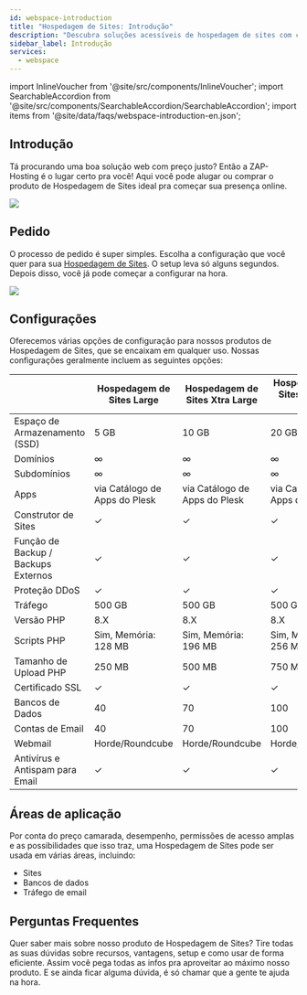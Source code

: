 ```yaml
---
id: webspace-introduction
title: "Hospedagem de Sites: Introdução"
description: "Descubra soluções acessíveis de hospedagem de sites com configurações flexíveis e setup instantâneo para lançar sua presença online rapidinho → Saiba mais agora"
sidebar_label: Introdução
services:
  - webspace
---
```


import InlineVoucher from '@site/src/components/InlineVoucher';
import SearchableAccordion from '@site/src/components/SearchableAccordion/SearchableAccordion';
import items from '@site/data/faqs/webspace-introduction-en.json';

## Introdução

Tá procurando uma boa solução web com preço justo? Então a ZAP-Hosting é o lugar certo pra você! Aqui você pode alugar ou comprar o produto de Hospedagem de Sites ideal pra começar sua presença online.

![](https://screensaver01.zap-hosting.com/index.php/s/gK7k86xDcfcTQ29/preview)
<InlineVoucher />

## Pedido

O processo de pedido é super simples. Escolha a configuração que você quer para sua [Hospedagem de Sites](https://zap-hosting.com/en/webhosting-rent-a-webspace/). O setup leva só alguns segundos. Depois disso, você já pode começar a configurar na hora.

![](https://screensaver01.zap-hosting.com/index.php/s/XSNK4Bi8T5dWFpB/preview)

## Configurações

Oferecemos várias opções de configuração para nossos produtos de Hospedagem de Sites, que se encaixam em qualquer uso. Nossas configurações geralmente incluem as seguintes opções:

|                                  | Hospedagem de Sites Large | Hospedagem de Sites Xtra Large | Hospedagem de Sites XtraXtra Large |
| -------------------------------- | ------------------------- | ------------------------------ | ---------------------------------- |
| Espaço de Armazenamento (SSD)    | 5 GB                      | 10 GB                          | 20 GB                             |
| Domínios                        | ∞                         | ∞                             | ∞                                |
| Subdomínios                     | ∞                         | ∞                             | ∞                                |
| Apps                           | via Catálogo de Apps do Plesk | via Catálogo de Apps do Plesk | via Catálogo de Apps do Plesk     |
| Construtor de Sites             | ✓                         | ✓                             | ✓                                |
| Função de Backup / Backups Externos | ✓                         | ✓                             | ✓                                |
| Proteção DDoS                  | ✓                         | ✓                             | ✓                                |
| Tráfego                        | 500 GB                    | 500 GB                        | 500 GB                           |
| Versão PHP                    | 8.X                       | 8.X                           | 8.X                              |
| Scripts PHP                   | Sim, Memória: 128 MB      | Sim, Memória: 196 MB          | Sim, Memória: 256 MB             |
| Tamanho de Upload PHP         | 250 MB                    | 500 MB                        | 750 MB                          |
| Certificado SSL               | ✓                         | ✓                             | ✓                                |
| Bancos de Dados              | 40                        | 70                            | 100                              |
| Contas de Email              | 40                        | 70                            | 100                              |
| Webmail                      | Horde/Roundcube           | Horde/Roundcube               | Horde/Roundcube                  |
| Antivírus e Antispam para Email | ✓                         | ✓                             | ✓                                |

## Áreas de aplicação

Por conta do preço camarada, desempenho, permissões de acesso amplas e as possibilidades que isso traz, uma Hospedagem de Sites pode ser usada em várias áreas, incluindo:

- Sites
- Bancos de dados
- Tráfego de email


## Perguntas Frequentes
Quer saber mais sobre nosso produto de Hospedagem de Sites? Tire todas as suas dúvidas sobre recursos, vantagens, setup e como usar de forma eficiente. Assim você pega todas as infos pra aproveitar ao máximo nosso produto. E se ainda ficar alguma dúvida, é só chamar que a gente te ajuda na hora.
<SearchableAccordion items={items} />

<InlineVoucher />